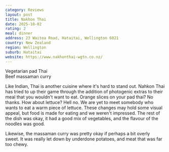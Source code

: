 ```yaml
---
category: Reviews
layout: post
title: Nakhon Thai
date: 2025-10-02
rating: 2
meal: dinner
address: 23 Waitoa Road, Hataitai, Wellington 6021
country: New Zealand
region: Wellington
suburb: Hataitai
website: https://www.nakhonthai-wgtn.co.nz/
---
```

Vegetarian pad Thai  
Beef massaman curry  

Like Indian, Thai is another cuisine where it's hard to stand out. Nahkon Thai has tried to up their game through the addition of photogenic extras to their meal that you wouldn't want to eat. Orange slices on your pad thai? No thanks. How about lettuce? Hell no. We are yet to meet somebody who wants to eat a warm piece of lettuce. These changes may hold some visual appeal, but food is made for eating and we weren't impressed. The rest of the dish was okay, it had a good mix of vegetables, and the flavour of the noodles was good. 

Likewise, the massaman curry was pretty okay if perhaps a bit overly sweet. It was really let down by underdone potatoes, and meat that was far too chewy. 
